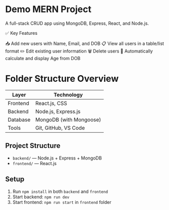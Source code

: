 # Demo MERN Project

A full-stack CRUD app using MongoDB, Express, React, and Node.js.

✅ Key Features

📥 Add new users with Name, Email, and DOB
📋 View all users in a table/list format
✏️ Edit existing user information
🗑️ Delete users
📅 Automatically calculate and display Age from DOB

# Folder Structure Overview
| Layer    | Technology              |
| -------- | ----------------------- |
| Frontend | React.js, CSS           |
| Backend  | Node.js, Express.js     |
| Database | MongoDB (with Mongoose) |
| Tools    | Git, GitHub, VS Code    |

## Project Structure
- `backend/` — Node.js + Express + MongoDB
- `frontend/` — React.js

## Setup
1. Run `npm install` in both `backend` and `frontend`
2. Start backend: `npm run dev`
3. Start frontend: `npm run start` in `frontend` folder

